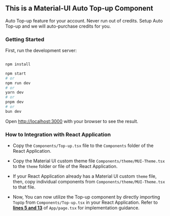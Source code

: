 ## This is a Material-UI Auto Top-up Component

Auto Top-up feature for your account. Never run out of credits. Setup Auto Top-up and we will auto-purchase credits for you.

### Getting Started

First, run the development server:

```bash

npm install

npm start
# or
npm run dev
# or
yarn dev
# or
pnpm dev
# or
bun dev
```

Open [http://localhost:3000](http://localhost:3000) with your browser to see the result.

### How to Integration with React Application

-   Copy the `Components/Top-up.tsx` file to the `Components` folder of the React Application.

-   Copy the Material UI custom theme file `Components/theme/MUI-Theme.tsx` to the `theme` folder or file of the React Application.

-   If your React Application already has a Material UI custom `theme` file, then, copy individual components from `Components/theme/MUI-Theme.tsx` to that file.

-   Now, You can now utilize the Top-up component by directly importing `TopUp` from `Components/Top-up.tsx` in your React Application. Refer to <u>**lines 5 and 13**</u> of `App/page.tsx` for implementation guidance.
